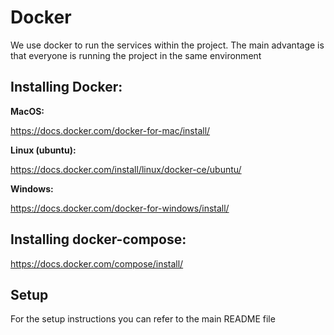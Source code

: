 # Docker

We use docker to run the services within the project. The main advantage is that everyone is running the project in the same environment

## Installing Docker:

**MacOS:**

https://docs.docker.com/docker-for-mac/install/

**Linux (ubuntu):**

https://docs.docker.com/install/linux/docker-ce/ubuntu/

**Windows:**

https://docs.docker.com/docker-for-windows/install/

## Installing docker-compose:

https://docs.docker.com/compose/install/

## Setup

For the setup instructions you can refer to the main README file
